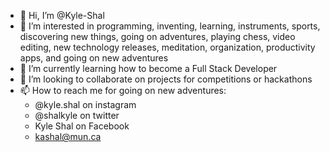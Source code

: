 - 👋 Hi, I’m @Kyle-Shal
- 👀 I’m interested in programming, inventing, learning, instruments, sports, discovering new things, going on adventures, playing chess, video editing, new technology releases, meditation, organization, productivity apps, and going on new adventures
- 🌱 I’m currently learning how to become a Full Stack Developer
- 💞️ I’m looking to collaborate on projects for competitions or hackathons
- 📫 How to reach me for going on new adventures:
  - @kyle.shal on instagram
  - @shalkyle on twitter
  - Kyle Shal on Facebook
  - kashal@mun.ca 

<!---
Kyle-Shal/Kyle-Shal is a ✨ special ✨ repository because its `README.md` (this file) appears on your GitHub profile.
You can click the Preview link to take a look at your changes.
--->
